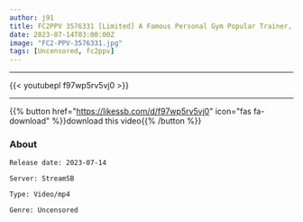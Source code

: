 ```yaml
---
author: j91
title: FC2PPV 3576331 [Limited] A Famous Personal Gym Popular Trainer, A Beautiful Woman With A Beautiful Body From A Physical Education University. Even Though I Have A Boyfriend, After Work With A Gym Member, I Cheated On Him And Took A Sleepover Date [cen]
date: 2023-07-14T03:00:00Z
image: "FC2-PPV-3576331.jpg"
tags: [Uncensored, fc2ppv]
---
```

___

{{< youtubepl f97wp5rv5vj0 >}}
___

{{% button href="https://likessb.com/d/f97wp5rv5vj0" icon="fas fa-download" %}}download this video{{% /button %}}
### About

`Release date: 2023-07-14`

`Server: StreamSB`

`Type: Video/mp4`

`Genre:	Uncensored`